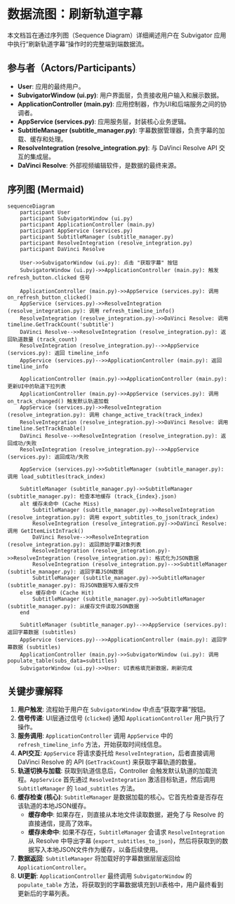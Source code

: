 # 数据流图：刷新轨道字幕

本文档旨在通过序列图（Sequence Diagram）详细阐述用户在 Subvigator 应用中执行“刷新轨道字幕”操作时的完整端到端数据流。

## 参与者（Actors/Participants）

- **User**: 应用的最终用户。
- **SubvigatorWindow (ui.py)**: 用户界面层，负责接收用户输入和展示数据。
- **ApplicationController (main.py)**: 应用控制器，作为UI和后端服务之间的协调者。
- **AppService (services.py)**: 应用服务层，封装核心业务逻辑。
- **SubtitleManager (subtitle_manager.py)**: 字幕数据管理器，负责字幕的加载、缓存和处理。
- **ResolveIntegration (resolve_integration.py)**: 与 DaVinci Resolve API 交互的集成层。
- **DaVinci Resolve**: 外部视频编辑软件，是数据的最终来源。

## 序列图 (Mermaid)

```mermaid
sequenceDiagram
    participant User
    participant SubvigatorWindow (ui.py)
    participant ApplicationController (main.py)
    participant AppService (services.py)
    participant SubtitleManager (subtitle_manager.py)
    participant ResolveIntegration (resolve_integration.py)
    participant DaVinci Resolve

    User->>SubvigatorWindow (ui.py): 点击 "获取字幕" 按钮
    SubvigatorWindow (ui.py)->>ApplicationController (main.py): 触发 refresh_button.clicked 信号

    ApplicationController (main.py)->>AppService (services.py): 调用 on_refresh_button_clicked()
    AppService (services.py)->>ResolveIntegration (resolve_integration.py): 调用 refresh_timeline_info()
    ResolveIntegration (resolve_integration.py)->>DaVinci Resolve: 调用 timeline.GetTrackCount('subtitle')
    DaVinci Resolve-->>ResolveIntegration (resolve_integration.py): 返回轨道数量 (track_count)
    ResolveIntegration (resolve_integration.py)-->>AppService (services.py): 返回 timeline_info
    AppService (services.py)-->>ApplicationController (main.py): 返回 timeline_info

    ApplicationController (main.py)->>ApplicationController (main.py): 更新UI中的轨道下拉列表
    ApplicationController (main.py)->>AppService (services.py): 调用 on_track_changed() 触发默认轨道加载
    AppService (services.py)->>ResolveIntegration (resolve_integration.py): 调用 change_active_track(track_index)
    ResolveIntegration (resolve_integration.py)->>DaVinci Resolve: 调用 timeline.SetTrackEnable()
    DaVinci Resolve-->>ResolveIntegration (resolve_integration.py): 返回成功/失败
    ResolveIntegration (resolve_integration.py)-->>AppService (services.py): 返回成功/失败

    AppService (services.py)->>SubtitleManager (subtitle_manager.py): 调用 load_subtitles(track_index)
    
    SubtitleManager (subtitle_manager.py)->>SubtitleManager (subtitle_manager.py): 检查本地缓存 (track_{index}.json)
    alt 缓存未命中 (Cache Miss)
        SubtitleManager (subtitle_manager.py)->>ResolveIntegration (resolve_integration.py): 调用 export_subtitles_to_json(track_index)
        ResolveIntegration (resolve_integration.py)->>DaVinci Resolve: 调用 GetItemListInTrack()
        DaVinci Resolve-->>ResolveIntegration (resolve_integration.py): 返回原始字幕对象列表
        ResolveIntegration (resolve_integration.py)->>ResolveIntegration (resolve_integration.py): 格式化为JSON数据
        ResolveIntegration (resolve_integration.py)-->>SubtitleManager (subtitle_manager.py): 返回字幕JSON数据
        SubtitleManager (subtitle_manager.py)->>SubtitleManager (subtitle_manager.py): 将JSON数据写入缓存文件
    else 缓存命中 (Cache Hit)
        SubtitleManager (subtitle_manager.py)->>SubtitleManager (subtitle_manager.py): 从缓存文件读取JSON数据
    end

    SubtitleManager (subtitle_manager.py)-->>AppService (services.py): 返回字幕数据 (subtitles)
    AppService (services.py)-->>ApplicationController (main.py): 返回字幕数据 (subtitles)
    ApplicationController (main.py)->>SubvigatorWindow (ui.py): 调用 populate_table(subs_data=subtitles)
    SubvigatorWindow (ui.py)->>User: UI表格填充新数据，刷新完成

```

## 关键步骤解释

1.  **用户触发**: 流程始于用户在 `SubvigatorWindow` 中点击“获取字幕”按钮。
2.  **信号传递**: UI层通过信号 (`clicked`) 通知 `ApplicationController` 用户执行了操作。
3.  **服务调用**: `ApplicationController` 调用 `AppService` 中的 `refresh_timeline_info` 方法，开始获取时间线信息。
4.  **API交互**: `AppService` 将请求委托给 `ResolveIntegration`，后者直接调用 DaVinci Resolve 的 API (`GetTrackCount`) 来获取字幕轨道的数量。
5.  **轨道切换与加载**: 获取到轨道信息后，Controller 会触发默认轨道的加载流程。`AppService` 首先通过 `ResolveIntegration` 激活目标轨道，然后调用 `SubtitleManager` 的 `load_subtitles` 方法。
6.  **缓存检查 (核心)**: `SubtitleManager` 是数据加载的核心。它首先检查是否存在该轨道的本地JSON缓存。
    *   **缓存命中**: 如果存在，则直接从本地文件读取数据，避免了与 Resolve 的直接通信，提高了效率。
    *   **缓存未命中**: 如果不存在，`SubtitleManager` 会请求 `ResolveIntegration` 从 Resolve 中导出字幕 (`export_subtitles_to_json`)，然后将获取到的数据写入本地JSON文件作为缓存，以备后续使用。
7.  **数据返回**: `SubtitleManager` 将加载好的字幕数据层层返回给 `ApplicationController`。
8.  **UI更新**: `ApplicationController` 最终调用 `SubvigatorWindow` 的 `populate_table` 方法，将获取到的字幕数据填充到UI表格中，用户最终看到更新后的字幕列表。
